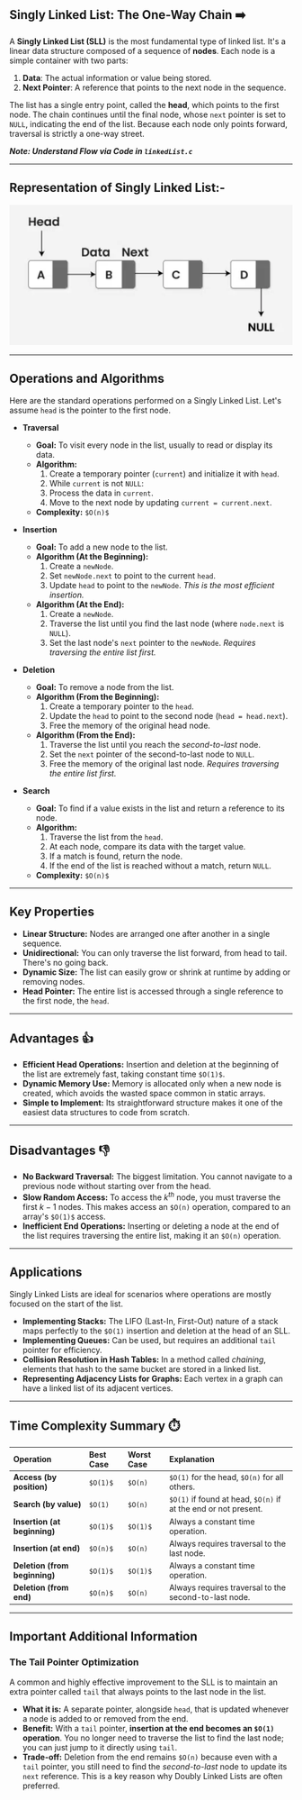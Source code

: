 ## Singly Linked List: The One-Way Chain ➡️

A **Singly Linked List (SLL)** is the most fundamental type of linked list. It's a linear data structure composed of a sequence of **nodes**. Each node is a simple container with two parts:

1.  **Data**: The actual information or value being stored.
2.  **Next Pointer**: A reference that points to the next node in the sequence.

The list has a single entry point, called the **head**, which points to the first node. The chain continues until the final node, whose `next` pointer is set to `NULL`, indicating the end of the list. Because each node only points forward, traversal is strictly a one-way street.

***Note: Understand Flow via Code in `linkedList.c`***

---

## Representation of Singly Linked List:-
![Repesentaion of Singly Linked List](/assets/representationOfLinkedList.png)

---

## Operations and Algorithms

Here are the standard operations performed on a Singly Linked List. Let's assume `head` is the pointer to the first node.

* **Traversal**
    * **Goal:** To visit every node in the list, usually to read or display its data.
    * **Algorithm:**
        1.  Create a temporary pointer (`current`) and initialize it with `head`.
        2.  While `current` is not `NULL`:
        3.  Process the data in `current`.
        4.  Move to the next node by updating `current = current.next`.
    * **Complexity:** `$O(n)$`

* **Insertion**
    * **Goal:** To add a new node to the list.
    * **Algorithm (At the Beginning):**
        1.  Create a `newNode`.
        2.  Set `newNode.next` to point to the current `head`.
        3.  Update `head` to point to the `newNode`.
        *This is the most efficient insertion.*
    * **Algorithm (At the End):**
        1.  Create a `newNode`.
        2.  Traverse the list until you find the last node (where `node.next` is `NULL`).
        3.  Set the last node's `next` pointer to the `newNode`.
        *Requires traversing the entire list first.*

* **Deletion**
    * **Goal:** To remove a node from the list.
    * **Algorithm (From the Beginning):**
        1.  Create a temporary pointer to the `head`.
        2.  Update the `head` to point to the second node (`head = head.next`).
        3.  Free the memory of the original head node.
    * **Algorithm (From the End):**
        1.  Traverse the list until you reach the *second-to-last* node.
        2.  Set the `next` pointer of the second-to-last node to `NULL`.
        3.  Free the memory of the original last node.
        *Requires traversing the entire list first.*

* **Search**
    * **Goal:** To find if a value exists in the list and return a reference to its node.
    * **Algorithm:**
        1.  Traverse the list from the `head`.
        2.  At each node, compare its data with the target value.
        3.  If a match is found, return the node.
        4.  If the end of the list is reached without a match, return `NULL`.
    * **Complexity:** `$O(n)$`

---

## Key Properties

* **Linear Structure:** Nodes are arranged one after another in a single sequence.
* **Unidirectional:** You can only traverse the list forward, from head to tail. There's no going back.
* **Dynamic Size:** The list can easily grow or shrink at runtime by adding or removing nodes.
* **Head Pointer:** The entire list is accessed through a single reference to the first node, the `head`.

---

## Advantages 👍

* **Efficient Head Operations:** Insertion and deletion at the beginning of the list are extremely fast, taking constant time `$O(1)$`.
* **Dynamic Memory Use:** Memory is allocated only when a new node is created, which avoids the wasted space common in static arrays.
* **Simple to Implement:** Its straightforward structure makes it one of the easiest data structures to code from scratch.

---

## Disadvantages 👎

* **No Backward Traversal:** The biggest limitation. You cannot navigate to a previous node without starting over from the head.
* **Slow Random Access:** To access the $k^{th}$ node, you must traverse the first $k-1$ nodes. This makes access an `$O(n)` operation, compared to an array's `$O(1)$` access.
* **Inefficient End Operations:** Inserting or deleting a node at the end of the list requires traversing the entire list, making it an `$O(n)` operation.

---

## Applications

Singly Linked Lists are ideal for scenarios where operations are mostly focused on the start of the list.
* **Implementing Stacks:** The LIFO (Last-In, First-Out) nature of a stack maps perfectly to the `$O(1)` insertion and deletion at the head of an SLL.
* **Implementing Queues:** Can be used, but requires an additional `tail` pointer for efficiency.
* **Collision Resolution in Hash Tables:** In a method called *chaining*, elements that hash to the same bucket are stored in a linked list.
* **Representing Adjacency Lists for Graphs:** Each vertex in a graph can have a linked list of its adjacent vertices.

---

## Time Complexity Summary ⏱️

| Operation | Best Case | Worst Case | Explanation |
| :--- | :--- | :--- | :--- |
| **Access (by position)** | `$O(1)$` | `$O(n)` | `$O(1)` for the head, `$O(n)` for all others. |
| **Search (by value)** | `$O(1)` | `$O(n)` | `$O(1)` if found at head, `$O(n)` if at the end or not present. |
| **Insertion (at beginning)** | `$O(1)$` | `$O(1)$` | Always a constant time operation. |
| **Insertion (at end)** | `$O(n)$` | `$O(n)` | Always requires traversal to the last node. |
| **Deletion (from beginning)** | `$O(1)$` | `$O(1)$` | Always a constant time operation. |
| **Deletion (from end)** | `$O(n)$` | `$O(n)` | Always requires traversal to the second-to-last node. |

---

## Important Additional Information

### The Tail Pointer Optimization

A common and highly effective improvement to the SLL is to maintain an extra pointer called `tail` that always points to the last node in the list.

* **What it is:** A separate pointer, alongside `head`, that is updated whenever a node is added to or removed from the end.
* **Benefit:** With a `tail` pointer, **insertion at the end becomes an `$O(1)` operation**. You no longer need to traverse the list to find the last node; you can just jump to it directly using `tail`.
* **Trade-off:** Deletion from the end remains `$O(n)` because even with a `tail` pointer, you still need to find the *second-to-last* node to update its `next` reference. This is a key reason why Doubly Linked Lists are often preferred.